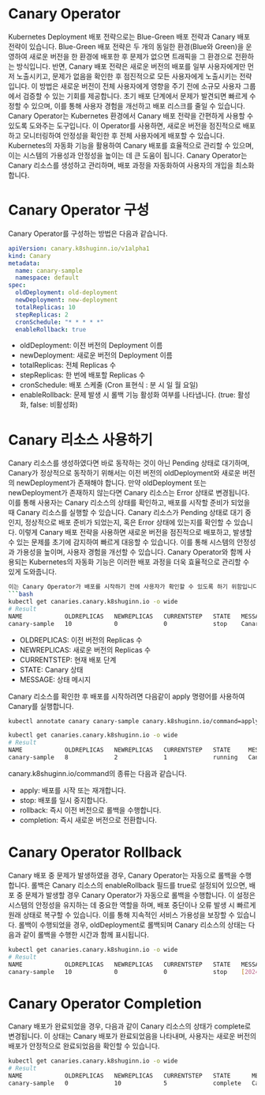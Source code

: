 # Canary Operator
Kubernetes Deployment 배포 전략으로는 Blue-Green 배포 전략과 Canary 배포 전략이 있습니다. Blue-Green 배포 전략은 두 개의 동일한 환경(Blue와 Green)을 운영하여 새로운 버전을 한 환경에 배포한 후 문제가 없으면 트래픽을 그 환경으로 전환하는 방식입니다.
반면, Canary 배포 전략은 새로운 버전의 배포를 일부 사용자에게만 먼저 노출시키고, 문제가 없음을 확인한 후 점진적으로 모든 사용자에게 노출시키는 전략입니다. 이 방법은 새로운 버전이 전체 사용자에게 영향을 주기 전에 소규모 사용자 그룹에서 검증할 수 있는 기회를 제공합니다.
초기 배포 단계에서 문제가 발견되면 빠르게 수정할 수 있으며, 이를 통해 사용자 경험을 개선하고 배포 리스크를 줄일 수 있습니다.
Canary Operator는 Kubernetes 환경에서 Canary 배포 전략을 간편하게 사용할 수 있도록 도와주는 도구입니다. 이 Operator를 사용하면, 새로운 버전을 점진적으로 배포하고 모니터링하여 안정성을 확인한 후 전체 사용자에게 배포할 수 있습니다.
Kubernetes의 자동화 기능을 활용하여 Canary 배포를 효율적으로 관리할 수 있으며, 이는 시스템의 가용성과 안정성을 높이는 데 큰 도움이 됩니다. Canary Operator는 Canary 리소스를 생성하고 관리하며, 배포 과정을 자동화하여 사용자의 개입을 최소화합니다.

# Canary Operator 구성
Canary Operator를 구성하는 방법은 다음과 같습니다.
```yaml
apiVersion: canary.k8shuginn.io/v1alpha1
kind: Canary
metadata:
  name: canary-sample
  namespace: default
spec:
  oldDeployment: old-deployment
  newDeployment: new-deployment
  totalReplicas: 10
  stepReplicas: 2
  cronSchedule: "* * * * *"
  enableRollback: true
```
- oldDeployment: 이전 버전의 Deployment 이름
- newDeployment: 새로운 버전의 Deployment 이름
- totalReplicas: 전체 Replicas 수
- stepReplicas: 한 번에 배포할 Replicas 수
- cronSchedule: 배포 스케줄 (Cron 표현식 : 분 시 일 월 요일)
- enableRollback: 문제 발생 시 롤백 기능 활성화 여부를 나타냅니다. (true: 활성화, false: 비활성화)

# Canary 리소스 사용하기
Canary 리소스를 생성하였다면 바로 동작하는 것이 아닌 Pending 상태로 대기하며, Canary가 정상적으로 동작하기 위해서는 이전 버전의 oldDeployment와 새로운 버전의 newDeployment가 존재해야 합니다.
만약 oldDeployment 또는 newDeployment가 존재하지 않는다면 Canary 리소스는 Error 상태로 변경됩니다. 이를 통해 사용자는 Canary 리소스의 상태를 확인하고, 배포를 시작할 준비가 되었을 때 Canary 리소스를 실행할 수 있습니다.
Canary 리소스가 Pending 상태로 대기 중인지, 정상적으로 배포 준비가 되었는지, 혹은 Error 상태에 있는지를 확인할 수 있습니다.
이렇게 Canary 배포 전략을 사용하면 새로운 버전을 점진적으로 배포하고, 발생할 수 있는 문제를 초기에 감지하여 빠르게 대응할 수 있습니다.
이를 통해 시스템의 안정성과 가용성을 높이며, 사용자 경험을 개선할 수 있습니다. Canary Operator와 함께 사용되는 Kubernetes의 자동화 기능은 이러한 배포 과정을 더욱 효율적으로 관리할 수 있게 도와줍니다.
```bash  
이는 Canary Operator가 배포를 시작하기 전에 사용자가 확인할 수 있도록 하기 위함입니다. Canary 리소스를 확인하려면 다음 명령어를 사용합니다.
```bash
kubectl get canaries.canary.k8shuginn.io -o wide
# Result
NAME            OLDREPLICAS   NEWREPLICAS   CURRENTSTEP   STATE   MESSAGE
canary-sample   10            0             0             stop    Canary is Pending
```
- OLDREPLICAS: 이전 버전의 Replicas 수
- NEWREPLICAS: 새로운 버전의 Replicas 수
- CURRENTSTEP: 현재 배포 단계
- STATE: Canary 상태
- MESSAGE: 상태 메시지

Canary 리소스를 확인한 후 배포를 시작하려면 다음같이 apply 명령어를 사용하여 Canary를 실행합니다.
```bash
kubectl annotate canary canary-sample canary.k8shuginn.io/command=apply

kubectl get canaries.canary.k8shuginn.io -o wide
# Result
NAME            OLDREPLICAS   NEWREPLICAS   CURRENTSTEP   STATE     MESSAGE
canary-sample   8             2             1             running   Canary is Running
```
canary.k8shuginn.io/command의 종류는 다음과 같습니다.
- apply: 배포를 시작 또는 재개합니다.
- stop: 배포를 일시 중지합니다.
- rollback: 즉시 이전 버전으로 롤백을 수행합니다.
- completion: 즉시 새로운 버전으로 전환합니다.

# Canary Operator Rollback
Canary 배포 중 문제가 발생하였을 경우, Canary Operator는 자동으로 롤백을 수행합니다. 롤백은 Canary 리소스의 enableRollback 필드를 true로 설정되어 있으면, 배포 중 문제가 발생할 경우 Canary Operator가 자동으로 롤백을 수행합니다. 이 설정은 시스템의 안정성을 유지하는 데 중요한 역할을 하며, 배포 중단이나 오류 발생 시 빠르게 원래 상태로 복구할 수 있습니다. 이를 통해 지속적인 서비스 가용성을 보장할 수 있습니다.
롤백이 수행되었을 경우, oldDeployment로 롤백되며 Canary 리소스의 상태는 다음과 같이 롤백을 수행한 시간과 함께 표시됩니다.
```bash
kubectl get canaries.canary.k8shuginn.io -o wide
# Result
NAME            OLDREPLICAS   NEWREPLICAS   CURRENTSTEP   STATE   MESSAGE
canary-sample   10            0             0             stop    [2024-08-03T22:00:32+09:00] Canary is rollbacked
```

# Canary Operator Completion
Canary 배포가 완료되었을 경우, 다음과 같이 Canary 리소스의 상태가 complete로 변경됩니다. 이 상태는 Canary 배포가 완료되었음을 나타내며, 사용자는 새로운 버전의 배포가 안정적으로 완료되었음을 확인할 수 있습니다.
```bash
kubectl get canaries.canary.k8shuginn.io -o wide
# Result
NAME            OLDREPLICAS   NEWREPLICAS   CURRENTSTEP   STATE      MESSAGE
canary-sample   0             10            5             complete   Canary is complete
```